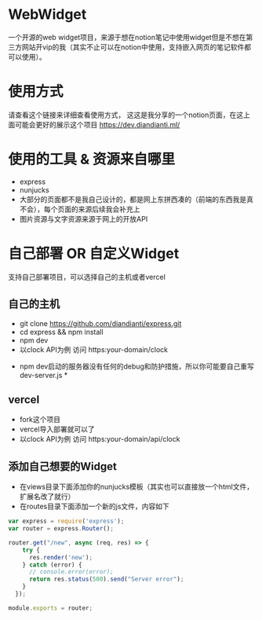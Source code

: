 # WebWidget

一个开源的web widget项目，来源于想在notion笔记中使用widget但是不想在第三方网站开vip的我（其实不止可以在notion中使用，支持嵌入网页的笔记软件都可以使用）。

# 使用方式

请查看这个链接来详细查看使用方式， 这这是我分享的一个notion页面，在这上面可能会更好的展示这个项目  https://dev.diandianti.ml/

# 使用的工具 & 资源来自哪里

- express
- nunjucks
- 大部分的页面都不是我自己设计的，都是网上东拼西凑的（前端的东西我是真不会），每个页面的来源后续我会补充上
- 图片资源与文字资源来源于网上的开放API

# 自己部署 OR 自定义Widget

支持自己部署项目，可以选择自己的主机或者vercel

## 自己的主机
- git clone https://github.com/diandianti/express.git
- cd express && npm install
- npm dev
- 以clock API为例 访问 https:your-domain/clock

* npm dev启动的服务器没有任何的debug和防护措施，所以你可能要自己重写dev-server.js *

## vercel
- fork这个项目
- vercel导入部署就可以了
- 以clock API为例 访问 https:your-domain/api/clock

## 添加自己想要的Widget
- 在views目录下面添加你的nunjucks模板（其实也可以直接放一个html文件，扩展名改了就行）
- 在routes目录下面添加一个新的js文件，内容如下
```javascript
var express = require('express');
var router = express.Router();

router.get("/new", async (req, res) => {
    try {
      res.render('new');
    } catch (error) {
      // console.error(error);
      return res.status(500).send("Server error");
    }
  });

module.exports = router;
```
